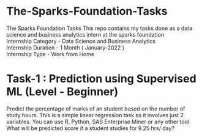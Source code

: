 # The-Sparks-Foundation-Tasks

The Sparks Foundation Tasks 
This repo contains my tasks done as a data science and business analytics intern at the sparks foundation  
Internship Category - Data Science and Business Analytics  
Internship Duration - 1 Month ( January-2022 )  
Internship Type - Work from Home

# Task-1 : Prediction using Supervised ML (Level - Beginner)

Predict the percentage of marks of an student based on the number of study hours.
This is a simple linear regression task as it involves just 2 variables.
You can use R, Python, SAS Enterprise Miner or any other tool.
What will be predicted score if a student studies for 9.25 hrs/ day?
